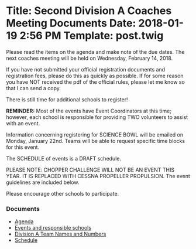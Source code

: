 Title: Second Division A Coaches Meeting Documents
Date: 2018-01-19 2:56 PM
Template: post.twig
===
Please read the items on the agenda and make note of the due dates.  The next coaches meeting will be held on Wednesday, February 14, 2018.  

If you have not submitted your official registration documents and registration fees, please do this as quickly as possible.  If for some reason you have NOT received the pdf of the official rules, please let me know so that I can send a copy.

There is still time for additional schools to register!  

**REMINDER:** Most of the events have Event Coordinators at this time; however, each school is responsible for  providing TWO volunteers to assist with an event.  

Information concerning registering for SCIENCE BOWL will be emailed on Monday, January 22nd. Teams will be able to request specific time blocks for this event.

The SCHEDULE of events is a DRAFT schedule.   

PLEASE NOTE:  CHOPPER CHALLENGE WILL NOT BE AN EVENT THIS YEAR.  IT IS REPLACED WITH CESSNA PROPELLER PROPULSION.  The event guidelines are included below.

Please encourage other schools to participate.  

### Documents

- [Agenda](/assets/coaches-info/Division-A/Agenda-2nd-Coachs-Meeting.doc)
- [Events and responsible schools](/assets/coaches-info/Division-A/Events-and-responsible-SCHOOLS.docx)
- [Division A Team Names and Numbers](/assets/registration/School-Names-and-Numbers-Diva.doc)
- [Schedule](/assets/competition-info/schedule-a.xls)